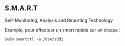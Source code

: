 ## S.M.A.R.T

Self-Monitoring, Analysis and Reporting Technology

Exemple, pour effectuer un smart rapide sur un disque :
```shell
sudo smartctl -a /dev/sdd1
```